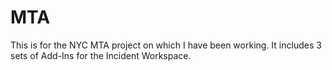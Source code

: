 # MTA
This is for the NYC MTA project on which I have been working.  It includes 3 sets of Add-Ins for the Incident Workspace.
